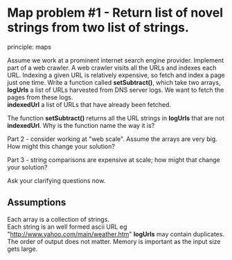 # Map problem #1 - Return list of novel strings from two list of strings.

principle: maps

Assume we work at a prominent internet search engine provider. Implement part of a web crawler.
A web crawler visits all the URLs and indexes each URL. Indexing a given URL is relatively expensive, 
so fetch and index a page just one time. Write a function called **setSubtract()**, which take two arrays,
**logUrls** a list of URLs harvested from DNS server logs. We want to fetch the pages from these logs.   
**indexedUrl**  a list of URLs that have already been fetched.   

The function **setSubtract()** returns all the URL strings in **logUrls** that are not **indexedUrl**. 
Why is the function name the way it is?

Part 2 - consider working at "web scale". Assume the arrays are very big. How might this change your solution?

Part 3 - string comparisons are expensive at scale; how might that change your solution?

Ask your clarifying questions now.



## Assumptions

Each array is a collection of strings.  
Each string is an well formed ascii URL eg "http://www.yahoo.com/main/weather.htm"
**logUrls** may contain duplicates.
The order of output does not matter.
Memory is important as the input size gets large.

